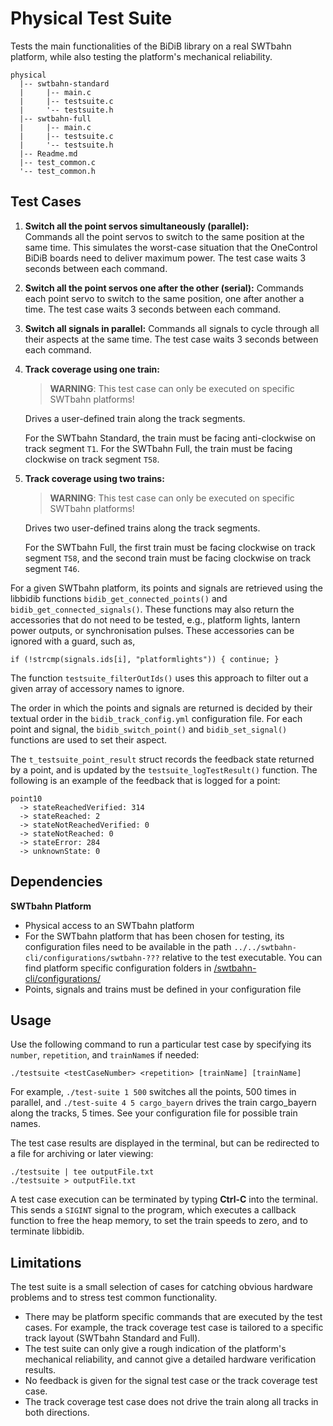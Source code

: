 # Physical Test Suite

Tests the main functionalities of the BiDiB library on a real SWTbahn platform, 
while also testing the platform's mechanical reliability.

```
physical
  |-- swtbahn-standard
  |     |-- main.c
  |     |-- testsuite.c
  |     '-- testsuite.h
  |-- swtbahn-full
  |     |-- main.c
  |     |-- testsuite.c
  |     '-- testsuite.h
  |-- Readme.md
  |-- test_common.c
  '-- test_common.h
```

## Test Cases

1. **Switch all the point servos simultaneously (parallel):**   
   Commands all the point servos to switch to the same position at the same time. 
   This simulates the worst-case situation that the OneControl BiDiB boards need 
   to deliver maximum power. The test case waits 3 seconds between each command.
	
2. **Switch all the point servos one after the other (serial):**
    Commands each point servo to switch to the same position, one after another a time.
	The test case waits 3 seconds between each command.

3. **Switch all signals in parallel:**
    Commands all signals to cycle through all their aspects at the same time. 
	The test case waits 3 seconds between each command.

4. **Track coverage using one train:**
    > **WARNING**: This test case can only be executed on specific SWTbahn platforms!
	
    Drives a user-defined train along the track segments. 
    
    For the SWTbahn Standard, the train must be facing anti-clockwise on track segment `T1`.
    For the SWTbahn Full, the train must be facing clockwise on track segment `T58`.
	
5. **Track coverage using two trains:**
    > **WARNING**: This test case can only be executed on specific SWTbahn platforms!
	
	Drives two user-defined trains along the track segments. 
	
    For the SWTbahn Full, the first train must be facing clockwise on track segment `T58`, 
    and the second train must be facing clockwise on track segment `T46`.


For a given SWTbahn platform, its points and signals are retrieved using the 
libbidib functions `bidib_get_connected_points()` and `bidib_get_connected_signals()`.
These functions may also return the accessories that do not need to be tested, e.g., 
platform lights, lantern power outputs, or synchronisation pulses. These accessories 
can be ignored with a guard, such as,
```
if (!strcmp(signals.ids[i], "platformlights")) { continue; }
```
The function `testsuite_filterOutIds()` uses this approach to filter out
a given array of accessory names to ignore.

The order in which the points and signals are returned is decided by their 
textual order in the `bidib_track_config.yml` configuration file.
For each point and signal, the `bidib_switch_point()` and `bidib_set_signal()`
functions are used to set their aspect.

The `t_testsuite_point_result` struct records the feedback state returned by a point, and is
updated by the `testsuite_logTestResult()` function. The following is an example of the 
feedback that is logged for a point:

```
point10
  -> stateReachedVerified: 314
  -> stateReached: 2
  -> stateNotReachedVerified: 0
  -> stateNotReached: 0
  -> stateError: 284
  -> unknownState: 0
```


## Dependencies

**SWTbahn Platform**
*  Physical access to an SWTbahn platform
*  For the SWTbahn platform that has been chosen for testing, its configuration files need
   to be available in the path `../../swtbahn-cli/configurations/swtbahn-???` relative to the test executable. 
   You can find platform specific configuration folders in 
   [/swtbahn-cli/configurations/](https://github.com/uniba-swt/swtbahn-cli/tree/master/configurations)
* Points, signals and trains must be defined in your configuration file  


## Usage

Use the following command to run a particular test case by specifying its 
`number`, `repetition`, and `trainName`s if needed:

```
./testsuite <testCaseNumber> <repetition> [trainName] [trainName]
```

For example, `./test-suite 1 500` switches all the points, 500 times in parallel, and 
`./test-suite 4 5 cargo_bayern` drives the train cargo_bayern along the tracks, 5 times.
See your configuration file for possible train names.

The test case results are displayed in the terminal, but can be redirected
to a file for archiving or later viewing:

```
./testsuite | tee outputFile.txt
./testsuite > outputFile.txt
```

A test case execution can be terminated by typing
**Ctrl-C** into the terminal. This sends a `SIGINT` signal to the program, which
executes a callback function to free the heap memory, to set the train
speeds to zero, and to terminate libbidib.


## Limitations

The test suite is a small selection of cases for catching obvious hardware problems and to stress test common functionality.

* There may be platform specific commands that are executed by the test cases. For example, the track coverage test case is 
  tailored to a specific track layout (SWTbahn Standard and Full).
* The test suite can only give a rough indication of the platform's mechanical reliability, and cannot give a detailed
  hardware verification results.
* No feedback is given for the signal test case or the track coverage test case.
* The track coverage test case does not drive the train along all tracks in both directions.
